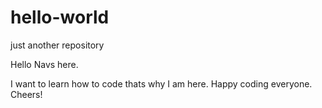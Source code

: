 # hello-world
just another repository

Hello Navs here.

I want to learn how to code thats why I am here. Happy coding everyone. Cheers!
